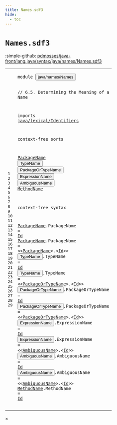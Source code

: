 ```yaml
---
title: Names.sdf3
hide:
  - toc
---
```


# `Names.sdf3`

:simple-github: [pdmosses/java-front/lang.java/syntax/java/names/Names.sdf3]

[pdmosses/java-front/lang.java/syntax/java/names/Names.sdf3]: https://github.com/pdmosses/java-front/blob/master/lang.java/syntax/java/names/Names.sdf3 "The source file on GitHub"

<div class="sdf3"><table class="highlighttable"><tbody><tr><td class="linenos"><div class="linenodiv"><pre><span></span>1
2
3
4
5
6
7
8
9
10
11
12
13
14
15
16
17
18
19
20
21
22
23
24
25
26
27
28
29
</pre></div></td>
<td class="code"><pre><code><span class="keyword">module</span> <button class="modal-open" id="java/names/Names_1_8" title="a definition with multiple references" data-urls="../Main.sdf3/#java/names/Names line 7_3; ../../classes/ConstructorDeclarations.sdf3/#java/names/Names line 11_3; ../../expressions/ArrayAccess.sdf3/#java/names/Names line 6_3; ../../expressions/AssignmentOperators.sdf3/#java/names/Names line 8_3; ../../expressions/ClassInstanceCreation.sdf3/#java/names/Names line 6_3; ../../expressions/Disambiguation.sdf3/#java/names/Names line 13_3; ../../expressions/FieldAccess.sdf3/#java/names/Names line 6_3; ../../expressions/MethodInvocation.sdf3/#java/names/Names line 6_3; ../../expressions/MethodReference.sdf3/#java/names/Names line 9_3; ../../expressions/Postfix.sdf3/#java/names/Names line 6_3; ../../expressions/PrimaryExpressions.sdf3/#java/names/Names line 7_3; ../../interfaces/Annotations.sdf3/#java/names/Names line 6_3; ../../packages/ImportDeclarations.sdf3/#java/names/Names line 6_3; ../../statements/Statements.sdf3/#java/names/Names line 10_3">java/names/Names</button>

<span class="layout">// 6.5. Determining the Meaning of a Name</span>

<span class="keyword">imports</span> 
  <a href="../../lexical/Identifiers.sdf3/#java/lexical/Identifiers_1_8" id="java/lexical/Identifiers_6_3" title="a reference to a single-file definition">java/lexical/Identifiers</a>
  
<span class="keyword">context-free sorts</span>
  
  <a href="#PackageName_20_43" id="PackageName_10_3" title="a definition with a single reference">PackageName</a>
  <button class="modal-open" id="TypeName_11_3" title="a definition with multiple references" data-urls="../../expressions/FieldAccess.sdf3/#TypeName line 20_31; ../../expressions/MethodInvocation.sdf3/#TypeName line 18_34; ../../expressions/MethodReference.sdf3/#TypeName line 17_40; ../../expressions/PrimaryExpressions.sdf3/#TypeName line 20_24, 23_44; ../../interfaces/Annotations.sdf3/#TypeName line 19_24, 20_30, 21_34; ../../packages/ImportDeclarations.sdf3/#TypeName line 15_53, 17_60, 18_60">TypeName</button>
  <button class="modal-open" id="PackageOrTypeName_12_3" title="a definition with multiple references" data-urls="#PackageOrTypeName line 22_43, 24_43; ../../packages/ImportDeclarations.sdf3/#PackageOrTypeName line 16_53">PackageOrTypeName</button>
  <button class="modal-open" id="ExpressionName_13_3" title="a definition with multiple references" data-urls="../../expressions/AssignmentOperators.sdf3/#ExpressionName line 29_9; ../../expressions/Disambiguation.sdf3/#ExpressionName line 18_16; ../../expressions/MethodReference.sdf3/#ExpressionName line 22_49; ../../expressions/Postfix.sdf3/#ExpressionName line 13_16; ../../statements/Statements.sdf3/#ExpressionName line 57_15, 57_34, 58_15, 58_34, 58_53, 59_15, 59_34, 59_53, 59_72">ExpressionName</button>
  <button class="modal-open" id="AmbiguousName_14_3" title="a definition with multiple references" data-urls="#AmbiguousName line 26_43, 28_43">AmbiguousName</button>
  <a href="../../expressions/MethodInvocation.sdf3/#MethodName_12_34" id="MethodName_15_3" title="a definition with a single reference">MethodName</a>

<span class="keyword">context-free syntax</span>
  
  <a href="#PackageName_20_43" id="PackageName_19_3" title="a definition with a single reference">PackageName</a>.<span class="cons_Constructor"><span id="PackageName_19_15" title="a definition with no references">PackageName</span></span>             = <a href="../../lexical/Identifiers.sdf3/#Id_15_3" id="Id_19_41" title="a reference to a single-file definition">Id</a>
  <a href="#PackageName_20_43" id="PackageName_20_3" title="a definition with a single reference">PackageName</a>.<span class="cons_Constructor"><span id="PackageName_20_15" title="a definition with no references">PackageName</span></span>             = &lt;&lt;<a href="#PackageName_10_3" id="PackageName_20_43" title="a reference to a single-file definition">PackageName</a>&gt;<span class="cons_String">.</span>&lt;<a href="../../lexical/Identifiers.sdf3/#Id_15_3" id="Id_20_57" title="a reference to a single-file definition">Id</a>&gt;&gt;
  <button class="modal-open" id="TypeName_21_3" title="a definition with multiple references" data-urls="../../expressions/FieldAccess.sdf3/#TypeName line 20_31; ../../expressions/MethodInvocation.sdf3/#TypeName line 18_34; ../../expressions/MethodReference.sdf3/#TypeName line 17_40; ../../expressions/PrimaryExpressions.sdf3/#TypeName line 20_24, 23_44; ../../interfaces/Annotations.sdf3/#TypeName line 19_24, 20_30, 21_34; ../../packages/ImportDeclarations.sdf3/#TypeName line 15_53, 17_60, 18_60">TypeName</button>.<span class="cons_Constructor"><span id="TypeName_21_12" title="a definition with no references">TypeName</span></span>                   = <a href="../../lexical/Identifiers.sdf3/#Id_15_3" id="Id_21_41" title="a reference to a single-file definition">Id</a>
  <button class="modal-open" id="TypeName_22_3" title="a definition with multiple references" data-urls="../../expressions/FieldAccess.sdf3/#TypeName line 20_31; ../../expressions/MethodInvocation.sdf3/#TypeName line 18_34; ../../expressions/MethodReference.sdf3/#TypeName line 17_40; ../../expressions/PrimaryExpressions.sdf3/#TypeName line 20_24, 23_44; ../../interfaces/Annotations.sdf3/#TypeName line 19_24, 20_30, 21_34; ../../packages/ImportDeclarations.sdf3/#TypeName line 15_53, 17_60, 18_60">TypeName</button>.<span class="cons_Constructor"><span id="TypeName_22_12" title="a definition with no references">TypeName</span></span>                   = &lt;&lt;<a href="#PackageOrTypeName_12_3" id="PackageOrTypeName_22_43" title="a reference to a single-file definition">PackageOrTypeName</a>&gt;<span class="cons_String">.</span>&lt;<a href="../../lexical/Identifiers.sdf3/#Id_15_3" id="Id_22_63" title="a reference to a single-file definition">Id</a>&gt;&gt;
  <button class="modal-open" id="PackageOrTypeName_23_3" title="a definition with multiple references" data-urls="#PackageOrTypeName line 22_43, 24_43; ../../packages/ImportDeclarations.sdf3/#PackageOrTypeName line 16_53">PackageOrTypeName</button>.<span class="cons_Constructor"><span id="PackageOrTypeName_23_21" title="a definition with no references">PackageOrTypeName</span></span> = <a href="../../lexical/Identifiers.sdf3/#Id_15_3" id="Id_23_41" title="a reference to a single-file definition">Id</a>
  <button class="modal-open" id="PackageOrTypeName_24_3" title="a definition with multiple references" data-urls="#PackageOrTypeName line 22_43, 24_43; ../../packages/ImportDeclarations.sdf3/#PackageOrTypeName line 16_53">PackageOrTypeName</button>.<span class="cons_Constructor"><span id="PackageOrTypeName_24_21" title="a definition with no references">PackageOrTypeName</span></span> = &lt;&lt;<a href="#PackageOrTypeName_12_3" id="PackageOrTypeName_24_43" title="a reference to a single-file definition">PackageOrTypeName</a>&gt;<span class="cons_String">.</span>&lt;<a href="../../lexical/Identifiers.sdf3/#Id_15_3" id="Id_24_63" title="a reference to a single-file definition">Id</a>&gt;&gt;
  <button class="modal-open" id="ExpressionName_25_3" title="a definition with multiple references" data-urls="../../expressions/AssignmentOperators.sdf3/#ExpressionName line 29_9; ../../expressions/Disambiguation.sdf3/#ExpressionName line 18_16; ../../expressions/MethodReference.sdf3/#ExpressionName line 22_49; ../../expressions/Postfix.sdf3/#ExpressionName line 13_16; ../../statements/Statements.sdf3/#ExpressionName line 57_15, 57_34, 58_15, 58_34, 58_53, 59_15, 59_34, 59_53, 59_72">ExpressionName</button>.<span class="cons_Constructor"><span id="ExpressionName_25_18" title="a definition with no references">ExpressionName</span></span>       = <a href="../../lexical/Identifiers.sdf3/#Id_15_3" id="Id_25_41" title="a reference to a single-file definition">Id</a>
  <button class="modal-open" id="ExpressionName_26_3" title="a definition with multiple references" data-urls="../../expressions/AssignmentOperators.sdf3/#ExpressionName line 29_9; ../../expressions/Disambiguation.sdf3/#ExpressionName line 18_16; ../../expressions/MethodReference.sdf3/#ExpressionName line 22_49; ../../expressions/Postfix.sdf3/#ExpressionName line 13_16; ../../statements/Statements.sdf3/#ExpressionName line 57_15, 57_34, 58_15, 58_34, 58_53, 59_15, 59_34, 59_53, 59_72">ExpressionName</button>.<span class="cons_Constructor"><span id="ExpressionName_26_18" title="a definition with no references">ExpressionName</span></span>       = &lt;&lt;<a href="#AmbiguousName_14_3" id="AmbiguousName_26_43" title="a reference to a single-file definition">AmbiguousName</a>&gt;<span class="cons_String">.</span>&lt;<a href="../../lexical/Identifiers.sdf3/#Id_15_3" id="Id_26_59" title="a reference to a single-file definition">Id</a>&gt;&gt;
  <button class="modal-open" id="AmbiguousName_27_3" title="a definition with multiple references" data-urls="#AmbiguousName line 26_43, 28_43">AmbiguousName</button>.<span class="cons_Constructor"><span id="AmbiguousName_27_17" title="a definition with no references">AmbiguousName</span></span>         = <a href="../../lexical/Identifiers.sdf3/#Id_15_3" id="Id_27_41" title="a reference to a single-file definition">Id</a>
  <button class="modal-open" id="AmbiguousName_28_3" title="a definition with multiple references" data-urls="#AmbiguousName line 26_43, 28_43">AmbiguousName</button>.<span class="cons_Constructor"><span id="AmbiguousName_28_17" title="a definition with no references">AmbiguousName</span></span>         = &lt;&lt;<a href="#AmbiguousName_14_3" id="AmbiguousName_28_43" title="a reference to a single-file definition">AmbiguousName</a>&gt;<span class="cons_String">.</span>&lt;<a href="../../lexical/Identifiers.sdf3/#Id_15_3" id="Id_28_59" title="a reference to a single-file definition">Id</a>&gt;&gt;
  <a href="../../expressions/MethodInvocation.sdf3/#MethodName_12_34" id="MethodName_29_3" title="a definition with a single reference">MethodName</a>.<span class="cons_Constructor"><span id="MethodName_29_14" title="a definition with no references">MethodName</span></span>               = <a href="../../lexical/Identifiers.sdf3/#Id_15_3" id="Id_29_41" title="a reference to a single-file definition">Id</a>
</code></pre></td></tr></tbody></table></div>

<div id="modal">
  <div id="modal-content">
    <span id="modal-close">&times;</span>
    <h2 id="modal-h2"></h2>
    <p  id="modal-p"></p>
    <ul id="modal-ul"></ul>
  </div>
</div>
